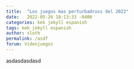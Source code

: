 ```yaml
---
title:  "Los juegos mas perturbadross del 2022"
date:   2022-05-26 18:13:33 -0400
categories: kek jekyll espanish
tags: kek jekyll espanish
author: sloth
permalink: /asdf
forum: Videojuegos
---
```

asdasdasdasd